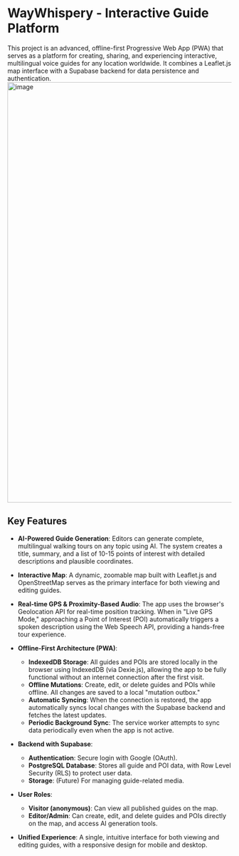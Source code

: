 # WayWhispery - Interactive Guide Platform

This project is an advanced, offline-first Progressive Web App (PWA) that serves as a platform for creating, sharing, and experiencing interactive, multilingual voice guides for any location worldwide. It combines a Leaflet.js map interface with a Supabase backend for data persistence and authentication.
<img width="1911" height="943" alt="image" src="https://github.com/user-attachments/assets/b55478d6-ab3e-45ee-90f7-26e9cc95f5dd" />


## Key Features

-   **AI-Powered Guide Generation**: Editors can generate complete, multilingual walking tours on any topic using AI. The system creates a title, summary, and a list of 10-15 points of interest with detailed descriptions and plausible coordinates.

-   **Interactive Map**: A dynamic, zoomable map built with Leaflet.js and OpenStreetMap serves as the primary interface for both viewing and editing guides.

-   **Real-time GPS & Proximity-Based Audio**: The app uses the browser's Geolocation API for real-time position tracking. When in "Live GPS Mode," approaching a Point of Interest (POI) automatically triggers a spoken description using the Web Speech API, providing a hands-free tour experience.

-   **Offline-First Architecture (PWA)**:
    - **IndexedDB Storage**: All guides and POIs are stored locally in the browser using IndexedDB (via Dexie.js), allowing the app to be fully functional without an internet connection after the first visit.
    - **Offline Mutations**: Create, edit, or delete guides and POIs while offline. All changes are saved to a local "mutation outbox."
    - **Automatic Syncing**: When the connection is restored, the app automatically syncs local changes with the Supabase backend and fetches the latest updates.
    - **Periodic Background Sync**: The service worker attempts to sync data periodically even when the app is not active.

-   **Backend with Supabase**:
    -   **Authentication**: Secure login with Google (OAuth).
    -   **PostgreSQL Database**: Stores all guide and POI data, with Row Level Security (RLS) to protect user data.
    -   **Storage**: (Future) For managing guide-related media.

-   **User Roles**:
    -   **Visitor (anonymous)**: Can view all published guides on the map.
    -   **Editor/Admin**: Can create, edit, and delete guides and POIs directly on the map, and access AI generation tools.

-   **Unified Experience**: A single, intuitive interface for both viewing and editing guides, with a responsive design for mobile and desktop.

